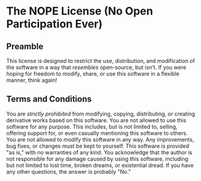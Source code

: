 # The NOPE License (No Open Participation Ever)
## Preamble
This license is designed to restrict the use, distribution, and modification of the software
in a way that *resembles* open-source, but isn’t. If you were hoping for freedom to modify,
share, or use this software in a flexible manner, think again!
## Terms and Conditions
You are *strictly prohibited* from modifying, copying, distributing, or creating derivative
works based on this software. You are not allowed to use this software for any purpose. This
includes, but is not limited to, selling, offering support for, or even casually mentioning
this software to others. You are not allowed to modify this software in any way. Any
improvements, bug fixes, or changes must be kept to yourself. This software is provided "as
is," with no warranties of any kind. You acknowledge that the author is not responsible for any
damage caused by using this software, including but not limited to lost time, broken dreams,
or existential dread.
If you have any other questions, the answer is probably "No."